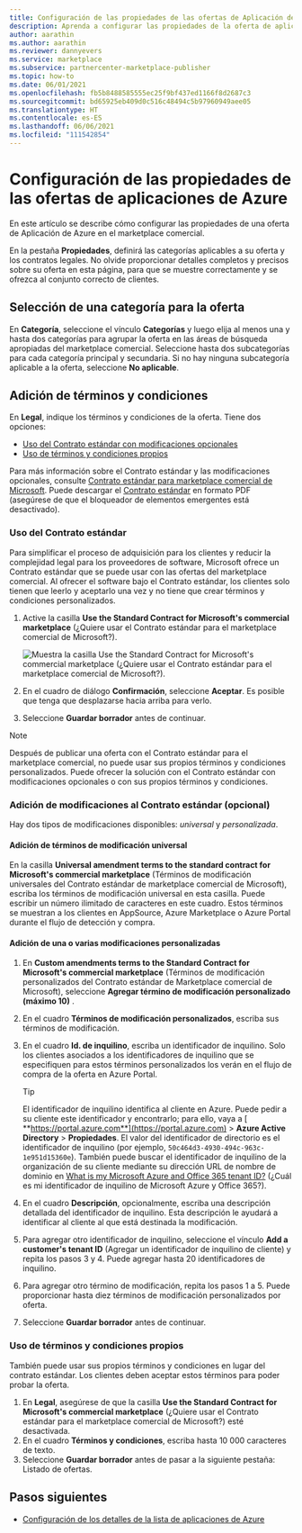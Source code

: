 ```yaml
---
title: Configuración de las propiedades de las ofertas de Aplicación de Azure
description: Aprenda a configurar las propiedades de la oferta de aplicación de Azure en el Centro de partners (Azure Marketplace).
author: aarathin
ms.author: aarathin
ms.reviewer: dannyevers
ms.service: marketplace
ms.subservice: partnercenter-marketplace-publisher
ms.topic: how-to
ms.date: 06/01/2021
ms.openlocfilehash: fb5b8488585555ec25f9bf437ed1166f8d2687c3
ms.sourcegitcommit: bd65925eb409d0c516c48494c5b97960949aee05
ms.translationtype: HT
ms.contentlocale: es-ES
ms.lasthandoff: 06/06/2021
ms.locfileid: "111542854"
---
```

# <a name="configure-azure-application-offer-properties"></a>Configuración de las propiedades de las ofertas de aplicaciones de Azure

En este artículo se describe cómo configurar las propiedades de una oferta de Aplicación de Azure en el marketplace comercial.

En la pestaña **Propiedades**, definirá las categorías aplicables a su oferta y los contratos legales. No olvide proporcionar detalles completos y precisos sobre su oferta en esta página, para que se muestre correctamente y se ofrezca al conjunto correcto de clientes.

## <a name="select-a-category-for-your-offer"></a>Selección de una categoría para la oferta

En **Categoría**, seleccione el vínculo **Categorías** y luego elija al menos una y hasta dos categorías para agrupar la oferta en las áreas de búsqueda apropiadas del marketplace comercial. Seleccione hasta dos subcategorías para cada categoría principal y secundaria. Si no hay ninguna subcategoría aplicable a la oferta, seleccione **No aplicable**.

## <a name="provide-terms-and-conditions"></a>Adición de términos y condiciones

En **Legal**, indique los términos y condiciones de la oferta. Tiene dos opciones:

- [Uso del Contrato estándar con modificaciones opcionales](#use-the-standard-contract)
- [Uso de términos y condiciones propios](#use-your-own-terms-and-conditions)

Para más información sobre el Contrato estándar y las modificaciones opcionales, consulte [Contrato estándar para marketplace comercial de Microsoft](standard-contract.md). Puede descargar el [Contrato estándar](https://go.microsoft.com/fwlink/?linkid=2041178) en formato PDF (asegúrese de que el bloqueador de elementos emergentes está desactivado).

### <a name="use-the-standard-contract"></a>Uso del Contrato estándar

Para simplificar el proceso de adquisición para los clientes y reducir la complejidad legal para los proveedores de software, Microsoft ofrece un Contrato estándar que se puede usar con las ofertas del marketplace comercial. Al ofrecer el software bajo el Contrato estándar, los clientes solo tienen que leerlo y aceptarlo una vez y no tiene que crear términos y condiciones personalizados.

1. Active la casilla **Use the Standard Contract for Microsoft's commercial marketplace** (¿Quiere usar el Contrato estándar para el marketplace comercial de Microsoft?).

   ![Muestra la casilla Use the Standard Contract for Microsoft's commercial marketplace (¿Quiere usar el Contrato estándar para el marketplace comercial de Microsoft?).](partner-center-portal/media/use-standard-contract.png)

1. En el cuadro de diálogo **Confirmación**, seleccione **Aceptar**. Es posible que tenga que desplazarse hacia arriba para verlo.
1. Seleccione **Guardar borrador** antes de continuar.

> [!NOTE]
> Después de publicar una oferta con el Contrato estándar para el marketplace comercial, no puede usar sus propios términos y condiciones personalizados. Puede ofrecer la solución con el Contrato estándar con modificaciones opcionales o con sus propios términos y condiciones.

### <a name="add-amendments-to-the-standard-contract-optional"></a>Adición de modificaciones al Contrato estándar (opcional)

Hay dos tipos de modificaciones disponibles: _universal_ y _personalizada_.

#### <a name="add-universal-amendment-terms"></a>Adición de términos de modificación universal

En la casilla **Universal amendment terms to the standard contract for Microsoft's commercial marketplace** (Términos de modificación universales del Contrato estándar de marketplace comercial de Microsoft), escriba los términos de modificación universal en esta casilla. Puede escribir un número ilimitado de caracteres en este cuadro. Estos términos se muestran a los clientes en AppSource, Azure Marketplace o Azure Portal durante el flujo de detección y compra.

#### <a name="add-one-or-more-custom-amendments"></a>Adición de una o varias modificaciones personalizadas

1. En **Custom amendments terms to the Standard Contract for Microsoft's commercial marketplace** (Términos de modificación personalizados del Contrato estándar de Marketplace comercial de Microsoft), seleccione **Agregar término de modificación personalizado (máximo 10)** .
1. En el cuadro **Términos de modificación personalizados**, escriba sus términos de modificación.
1. En el cuadro **Id. de inquilino**, escriba un identificador de inquilino. Solo los clientes asociados a los identificadores de inquilino que se especifiquen para estos términos personalizados los verán en el flujo de compra de la oferta en Azure Portal.

   > [!TIP]
   > El identificador de inquilino identifica al cliente en Azure. Puede pedir a su cliente este identificador y encontrarlo; para ello, vaya a [ **https://portal.azure.com**](https://portal.azure.com) > **Azure Active Directory** > **Propiedades**. El valor del identificador de directorio es el identificador de inquilino (por ejemplo, `50c464d3-4930-494c-963c-1e951d15360e`). También puede buscar el identificador de inquilino de la organización de su cliente mediante su dirección URL de nombre de dominio en [What is my Microsoft Azure and Office 365 tenant ID?](https://www.whatismytenantid.com/) (¿Cuál es mi identificador de inquilino de Microsoft Azure y Office 365?).

1. En el cuadro **Descripción**, opcionalmente, escriba una descripción detallada del identificador de inquilino. Esta descripción le ayudará a identificar al cliente al que está destinada la modificación.
1. Para agregar otro identificador de inquilino, seleccione el vínculo **Add a customer's tenant ID** (Agregar un identificador de inquilino de cliente) y repita los pasos 3 y 4. Puede agregar hasta 20 identificadores de inquilino.
1. Para agregar otro término de modificación, repita los pasos 1 a 5. Puede proporcionar hasta diez términos de modificación personalizados por oferta.
1. Seleccione **Guardar borrador** antes de continuar.

### <a name="use-your-own-terms-and-conditions"></a>Uso de términos y condiciones propios

También puede usar sus propios términos y condiciones en lugar del contrato estándar. Los clientes deben aceptar estos términos para poder probar la oferta.

1. En **Legal**, asegúrese de que la casilla **Use the Standard Contract for Microsoft's commercial marketplace** (¿Quiere usar el Contrato estándar para el marketplace comercial de Microsoft?) esté desactivada.
1. En el cuadro **Términos y condiciones**, escriba hasta 10 000 caracteres de texto.
1. Seleccione **Guardar borrador** antes de pasar a la siguiente pestaña: Listado de ofertas.

## <a name="next-steps"></a>Pasos siguientes

- [Configuración de los detalles de la lista de aplicaciones de Azure](azure-app-offer-listing.md)
